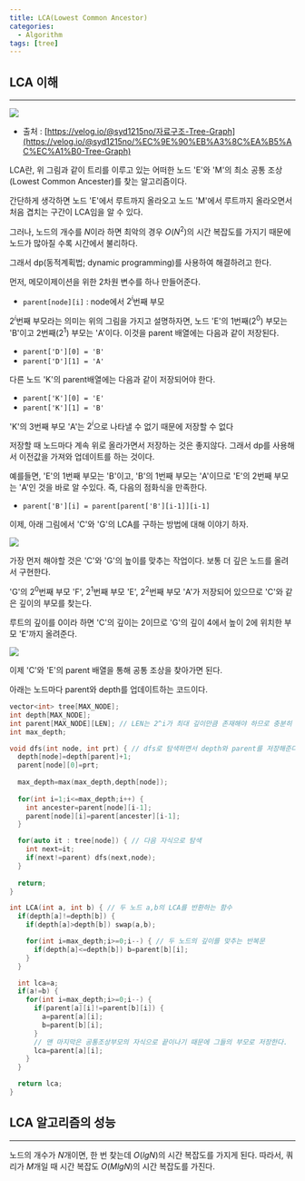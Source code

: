 ```yaml
---
title: LCA(Lowest Common Ancestor)
categories:
  - Algorithm
tags: [tree]
---
```

## LCA 이해

---

![](https://lh3.googleusercontent.com/fife/ALs6j_FsbCC9lcPmyKMuwwNZxBhB94rIXLAS_c7gdhTPKbFsxBBZi3SR4hKrWT5LfBhyKScO4kqYRkA5q8cWZZapqQtliHNmwgWEHq4qTA6GSX4qlqlE4Df1GaPrTtj3fhpbJNZqy6KPd3KkXpZtRwsatBxDcbfoyzyzneW0UwAQr-UNeiAfkrvz9ufWTK2hXB-IUyTt1h8_Pk1ThlYwA_7r3V-TmKXd968mSieWDI_j3SWp6k-K4hl-2ZoiJaNZEhIOmwQdaaUcrMfT-CZE4pNYWliB_ygksdLsdWk6U2gntiCSLBQFCmL3n72_h8P0X3WJc0bYw0AAVTWIS_7ISJ65llUxMegJXlN8gCHT_k_jFEMY1OW2fPHyhB9e7zX1uKYT_IP1u8EzgLziZEwo0fyLOK0kFFjeB1XPwJm8bVL5_eO3XAlqYorOM9b1IFjS4TO4j4J9TMU_25EA-nmD_o9rxk21cPtcUSLVKKtJQq2KhliEDPGyWDmbhszf0uiVQXDUSerR-5ClgESQ5h_1O3Ux9c_V7feyjIajEtME4WDLNw2_XkoIICasJl2yITkH5EUFPfooibOIpHEew5xHAqL4d1wfpPIRuYELTzI8iDz6qPvIehaKWp02Baj1w9xEqbQ37XxN4Id7XfgL1UhKzjrk4S5d8i9KWq90aOAQUVjemIOJPhrhXPO5rZ7b98Lb8OyBei8g2Y--yzADMmc7is0RG4PVz-xkCtLQnRVFEnytvC2Sw6JG3PgvPfmzT4YHaA06_WG_4tiNFlg0t2ZYS8BFKVcgGaxFKjOIX_FKgZsAqj6oXUFtouW6Oztne2msR0tsXnskjLUmqHU1eqxX4IOI0ga_EO5mgntMNrepLGjeZX3p341-OTIm2LI4Lx_t5kknZefm-D42plU1B0UrnXnou4Wh-78z_rgFkMBT9u0oKeDH1eAC_yl_o9Ml5phZC5cHSeMz2h_xuvuCjtdII58SOzs2vD6rqbDYYNX9PkQF4hsxT_WyQMvHlBYwO1jyuSiZe1j33VSJCWuR7rIbXxJhC7ceR4XfbAxTpm1DjE9hfROlQLfL-7wqN_byVbh5QxL_txmMObIRWj9eZWEo0vjr7kaCI6irZuGk7JP77C_dxgb5fCym-SJ2KjewxLcv9TpIWAfvH7i8bK4LTkPcQFsEA4ycb8LPYuCH0c1AovwkFC7eYx58LB3Pwx6pcSopZnQYojGOZOUkdWHrvi3j61T2rhKlil5RyGWqD8RRrThyXzj5L-Z4JRv1pSm7wXIrtqP2lWG0WeVNt5odsk4ln857Dzuy_v9zcGFYWALPYyYjs0Lj0d0Ai-kkCDPToSW-NOUaCx1IMd15ARcDJq6hDAPPtXq-KZ6WC_b5mF6ukRAa8ff1h_CXNkhevyqIffExKvYDFcq3i1NtIVaGRyrjW2EKlXOMfsv3S1NQZuI8ZNei8wVZYhYhGTfTlGHB0EVCSKzjlSZ5P1jLJz8hqs3gpK7zoPbLux4VIXFUNrJdc3D9SNbW35CEDI2fhnkDMIgw8KbpwgXI4Y791oVOI8pI7z0NXDf7WpLCZ2hvxy77CT2En_sKOFj9VNUulcpx8oXJ_uvgI-RmXmsFoiKs35DLpXkKRMzGAGBW37YUl9sSiu2PvZKkueDE3g)

- 출처 : [https://velog.io/@syd1215no/자료구조-Tree-Graph](https://velog.io/@syd1215no/%EC%9E%90%EB%A3%8C%EA%B5%AC%EC%A1%B0-Tree-Graph)

LCA란, 위 그림과 같이 트리를 이루고 있는 어떠한 노드 'E'와 'M'의 최소 공통 조상(Lowest Common Ancester)를 찾는 알고리즘이다.

간단하게 생각하면 노드 'E'에서 루트까지 올라오고 노드 'M'에서 루트까지 올라오면서 처음 겹치는 구간이 LCA임을 알 수 있다.

그러나, 노드의 개수를 $N$이라 하면 최악의 경우 $O(N^2)$의 시간 복잡도를 가지기 때문에 노드가 많아질 수록 시간에서 불리하다.

그래서 dp(동적계획법; dynamic programming)를 사용하여 해결하려고 한다.

먼저, 메모이제이션을 위한 2차원 변수를 하나 만들어준다.

- `parent[node][i]` : node에서 $2^i$번째 부모

$2^i$번째 부모라는 의미는 위의 그림을 가지고 설명하자면, 노드 'E'의 1번째($2^0$) 부모는 'B'이고 2번째($2^1$) 부모는 'A'이다. 이것을 parent 배열에는 다음과 같이 저장된다.

- `parent['D'][0] = 'B'`
- `parent['D'][1] = 'A'`

다른 노드 'K'의 parent배열에는 다음과 같이 저장되어야 한다.

- `parent['K'][0] = 'E'`
- `parent['K'][1] = 'B'`

'K'의 3번째 부모 'A'는 $2^i$으로 나타낼 수 없기 때문에 저장할 수 없다

저장할 때 노드마다 계속 위로 올라가면서 저장하는 것은 좋지않다. 그래서 dp를 사용해서 이전값을 가져와 업데이트를 하는 것이다.

예를들면, 'E'의 1번째 부모는 'B'이고, 'B'의 1번째 부모는 'A'이므로 'E'의 2번째 부모는 'A'인 것을 바로 알 수있다. 즉, 다음의 점화식을 만족한다.

- `parent['B'][i] = parent[parent['B'][i-1]][i-1]`

이제, 아래 그림에서 'C'와 'G'의 LCA를 구하는 방법에 대해 이야기 하자.

![](https://lh3.googleusercontent.com/fife/ALs6j_EyGU305YD5k01B6LCS9sddBDAAitfoTEmkRRCa0Oj_EaalbCqFwHKFUS2r6gELdqlQRNFcRPQmi0OVDXcD-lIEcl29T3xQmWKta8i6iWMX0WNiXvqWNEWxrTF4WPRuGcJxb4QV-785PE_bLBYcKN_k8F8tjAefKrPUM0vHWEzDKJebs8d3w8Y1mdVH738m5jWclTgskjXN3NAe0nYRaEar3bHYaK7qcPG4cv9Nmkacn1bmKbSO2guXo9hoOKh05aDvLwQFtVsy0GU0r6U2-Eoq6kmttA9lFXbWhxMhuvwcMNnWw6evrjQ98v2l62FWzEopaeOA7pl17wWZIkkvXesDAniKzci6w7U3IBRWccdjRf7ZjzBkqxaIN6o7PIIRtFhCHG28loB4k_J2hrWTd5PHNgslZTtAB_-MFGLRjwTW4LG7gVi4d_p6ZBeWXT2sm93eQyWALDXhmC36j38CR3C-6c7Fy1SCvrdo4-toF2EOogaiMhZu6k54BQoSQ7DPoBXN0eSL4PzTTsAz_whxt_bvWUDobii73lI_tLWwOHLOASh1Zap0-lBKwyqOOYnX30sQGzNlh_p_qSf-B4tJ8iQ4jXigaBdf2lzOYTtTuUooeKnK80qt4GzVulYJpCJjSxWBk0Qg07R6BVzWUnCy-JxwMoFGtNyZ697HHkGr3sEwhAlcz6w1Ont3qvl16U1XDJ9zYBEqx242lfZcGO1acsxgPInaplJ4WsMrNfMs0tT_VfUZPAw-aLEwYNzySyYH_WXgXxxtPxzKGt2MkGuj6xEp-rzgxDXzgpWADT4VMnaOj7qzP_pIb278slu1TeDM9VKEvc4ZTNZAJ1OB6hmGX3sXib7_7V2QLTcY8yjFaomuPiT4zf_qVgapGGZmq3YkJQte60CGxN1YgTp1cUEQsh7mJHCEP_8Xhyo0olYzRpcGb_7IQqXZQrzCZbbY52fhEzRw76MWC4GFLTArftk0C4JkuOyGvQBueoEWqpmtcgUMeF7Cpx4q3SBouYcJVijw7Xu8fZ99vllqnHETMVMIYaE0_lciAUIL5mlV40R-Hw8mP7G6V3B6oNMjs31m3KKdrWfY4eQJuIlaas6Z3w7DYaqCqFjRHDpd5Kgc0jWs1ic3Y2VBe9CRQcllo-Qr5Q9rukLQaFubrqG31FE9iybF59mxbWa5mgbFe6p3SzsEycdeHMICOjZDz8cM7buoDdYlQ8xrFflw7Lx5-9Tn0Gwb61oFhxvGT7XOlNQABSRp2T40TKhjKd3eaN24tGxWxyRl7ISTHc1IT7Vk6tivl4amXHWXcZ4DfLqJt_nDCDIHBxwRjhwKX2g1POjm4079P0QnqdTC5OIcXFULrUU7ZgVftw_JybvY6oGw_YAdPNkBzNFmPrDELBQIT-kKjixUs0t0E1iaTQx239FSSY3tpJW8eAjbdZ1_YdGymfutUQ9MfV7PV0a5FjMs-CBfGTCOmX_dfkC___Ex5JIEuL5UtqWuSxyRFBhil3CZm41W0eKs_uoSRHVEMW4lBFiEGAP7D9kFeGuFQ0JEe3yhpQIEcoGmZIU1VwZp7AVsIGXDRGdvZmlcvmlH81ptEH5NAWxpwprmav-L0edh7BakiG-eHb0JruWUxnmd42UvunTEeo7n3t9YgOSM4w)

가장 먼저 해야할 것은 'C'와 'G'의 높이를 맞추는 작업이다. 보통 더 깊은 노드를 올려서 구현한다.

'G'의 $2^0$번째 부모 'F', $2^1$번째 부모 'E', $2^2$번째 부모 'A'가 저장되어 있으므로 'C'와 같은 깊이의 부모를 찾는다.

루트의 깊이를 0이라 하면 'C'의 깊이는 2이므로 'G'의 깊이 4에서 높이 2에 위치한 부모 'E'까지 올려준다.

![](https://lh3.googleusercontent.com/fife/ALs6j_F6xw4VxxnVHJhq8C78L72GD1Vx0C046pXFGp9_-a_7O_W7FTnd-ihEi4vaxgqG52XbERhF2AHwapbUVkAIxGgyB6_R7J0SC6L0Z0SyHmGXgqiA0VjO7H9n6yvycJaaMQm7mXm0BRqPLlfiPxOAlPNiL3ZgZO1Ao5x6FRJjrBLphCug7OaR9AFDrUXNykNuSdETfWkC3GhRYBXvfZkKeqpJ5g73mMEDHO_kmnMMIydkQeMyaS2yJbE5_XYEzCjKEsn18gyxPWRpedzio9rCjakCs38dnqxuavPBObGZolfu4NOKpmyw61P7L1GdU7grr_Udvs_xnfFbmZTcKVIyxxlN0iS0jJNfXEh0uG-T-nxxtMKBP85R7bK6FGM1cPEJT5nW2mz3AoWKCUq7e7ueMS4T9rhTWTW4iv-7siZ1DZmf4jo_u9JmUOQDS5WX036YyjUKTiLLm48zgC30jrDD6YvoxuU5e5ImnmtQ9coTWu0F6lxIDujH7ZiuxakXrkalcZPjyNyEkJrkf1ydlVg7M0hnrKITFiL2q5C3wIjmqSIkkZM4PGOjlTEyUkCmAMzyAzaQ27VHaAAxhGBbllVLGgv_qPnQcbEaZK8iUOpS0Q-wWZ6oF8QfXiVcFFsDhyhuxyFCBhiK01GEKuaEnL9nVekGrltJcIa4Q4ZWYn_A2s893TalhcgyrAlM2ifTaGb7OZc3zQIkQ1O_LenCAYvTIyH596j_L9VQh9TNzbFLebqycFprC7hyMX2LErasroUAGLBO7ejNLW4PeK8FXuZ02_-MYhrXxyydWeOj5l1hOleejJzgs6NU3Zof3O-aI4s0RoMjkGBDXTX6o4I4A0rrc4oglHQhTSyMMDXQrR0N3fOyRoWPRvyjew9gqJ78_9Y2-v8qSLKnDCvRWdUuagn7os42GFCvY2cUenbD9AvVQkwCKDmpALnvWCWtZwONg-oimQbjAhKWOy9TQpLC_GjLZRVxBSnIMUtPPMuCXVb6c1faxhzfIG2d928OgP0DASD7iuU-EnBpIsnCf5MXfMCDHD0fVEG7NzvjEjIoPTKWndoGPHKv9YfJsbngvWqBSjCrnqBr813zaFqupDUBtVb8pfqhNPFj4X0awVz0wuQ_tElvY84pm1grcDyfAHvywIkJw6qRTTG0sS-FH-EGE9Hx8boWMthdX09bDSH2y4Q3tl0Qj4SQQlRR-ZaiNOi9qy12wiuVM507UllqBJNyK0xplW7TPognT8u8Sg7eBoK4EKutp4QuYcpseNBSirKIsBzhNGvMidm3f16jb0Zjaoh5rurYd6ZiYcZ3JX9gzHxgU3B-7Kg_IdVlmQvZ6bYvb7A6ovg1ZzQsasvhI-BnZc0TKki-C8VRl8TxoZ5rfBP0PLkRbI7hvGtXa3byhZsXDFye-3G_KDvkkyhBnobKxA316tCa7rHWxlG36TKLWflTSoxBocN26zPI-79SkXsD91o19Z5ieBTscy4izlKqxPVVhsBrD-Gua63HJ13QA8PqT8Gw28_7eBBtP_w1DrEVZtCwBzQ9S1M-rUjnanKylL7xe7FnLWPJX6_dovl5ojNLj_g-PEYLB0giku5mWOfBT97ycf3Ru5rjuAt7a9OCmaRYIZfCPzxq8GNsg2yvy0gzE0WIgzpQrw)

이제 'C'와 'E'의 parent 배열을 통해 공통 조상을 찾아가면 된다.

아래는 노드마다 parent와 depth를 업데이트하는 코드이다.

```cpp
vector<int> tree[MAX_NODE];
int depth[MAX_NODE];
int parent[MAX_NODE][LEN]; // LEN는 2^i가 최대 깊이만큼 존재해야 하므로 충분히 길게 잡아준다.
int max_depth;

void dfs(int node, int prt) { // dfs로 탐색하면서 depth와 parent를 저장해준다
  depth[node]=depth[parent]+1;
  parent[node][0]=prt;
	
  max_depth=max(max_depth,depth[node]);
	
  for(int i=1;i<=max_depth;i++) {
    int ancester=parent[node][i-1];
    parent[node][i]=parent[ancester][i-1];
  }

  for(auto it : tree[node]) { // 다음 자식으로 탐색
    int next=it;
    if(next!=parent) dfs(next,node);
  }
	
  return;
}

int LCA(int a, int b) { // 두 노드 a,b의 LCA를 반환하는 함수
  if(depth[a]!=depth[b]) {
    if(depth[a]>depth[b]) swap(a,b);

    for(int i=max_depth;i>=0;i--) { // 두 노드의 깊이를 맞추는 반복문
      if(depth[a]<=depth[b]) b=parent[b][i];
    }
  }

  int lca=a;
  if(a!=b) {
    for(int i=max_depth;i>=0;i--) {
      if(parent[a][i]!=parent[b][i]) {
        a=parent[a][i];
        b=parent[b][i];
      }
      // 맨 마지막은 공통조상부모의 자식으로 끝이나기 때문에 그들의 부모로 저장한다.
      lca=parent[a][i];
    }
  }

  return lca;
}
```

## LCA 알고리즘의 성능

---

노드의 개수가 $N$개이면, 한 번 찾는데 $O(lgN)$의 시간 복잡도를 가지게 된다. 따라서, 쿼리가 $M$개일 때 시간 복잡도 $O(MlgN)$의 시간 복잡도를 가진다.